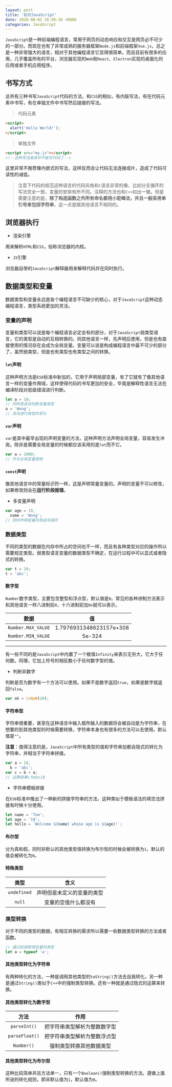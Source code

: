 ```yaml
---
layout: post
title: '初识JavaScript'
date: 2020-08-02 16:58:10 +0800
categories: JavaScript
---
```


`JavaScript`是一种前端编程语言，常用于网页的动态响应和交互是网页必不可少的一部分。而现在也有了非常成熟的服务器框架`Node.js`和前端框架`Vue.js`，总之是一种非常强大的语言，相对于其他编程语言它显得很简单。而且目前有很多的应用，几乎覆盖所有的平台，浏览器实现的`Web`和`React`、`Electron`实现的桌面化的应用或者手机应用程序。

## 书写方式

总共有三种书写`JavaScript`代码的方法，和`CSS`的相似，有内联写法，有在代码元素中书写，有在单独文件中书写然后链接的写法。

> 代码元素

```html
<script>
  alert('Hello World!');
</script>
```

> 单独文件

```html
<script src="my.js"></script>
<!--这种写法框体中不能写代码了-->
```

这里非常不推荐像内嵌式的写法，这样反而会让代码无法连接成片，造成了代码可读性的减低。

> 注意下代码的规范这种语言的代码风格和`C`语言非常的像，比如分支循环的写法完全一致，变量的安排有所不同。注释的方法也和`C++`如出一辙。但是需要注意的是，**除了构造函数之外所有命名都用小驼峰法，并且一般采用单引号来包括字符串**，这一点是跟其他语言不相同的。

## 浏览器执行

- 渲染引擎

用来解析`HTML`和`CSS`，俗称浏览器的内核。

- `JS`引擎

浏览器自带的`JavaScript`解释器用来解释代码并在同时执行。

## 数据类型和变量

数据类型和变量永远是各个编程语言不可缺少的核心，对于`JavaScript`这种动态编程语言，类型系统更加的灵活。

### 变量的声明

变量和类型可以说是每个编程语言必定会有的部分，对于`JavaScript`弱类型语言，它的类型是自动的互相转换的。同其他语言一样，先声明后使用，但是也有直接使用的情况存在会成为全局变量。变量可以说是构成编程语言中最不可少的部分了，虽然弱类型，但是也有类型也有类型之间的转换。

#### `let`声明

这种声明方法是`ES6`标准中新加的，它用于声明局部变量，有了它就有了像其他语言一样的变量作用域，这样使得代码的书写更加的安全，毕竟是解释性语言无法在编译阶段对低级错误进行判断。

```javascript
let a = 10;
// 同样是自动判断变量类型
a = 'Wong';
// 自动进行类型的变化
```

#### `var`声明

`var`是其中最早出现的声明变量的方法，这种声明方法声明全局变量，容易发生冲突。除非是需要全局变量的时候都应该采用的是`let`而不它。

```javascript
var a = 1000;
// 作为全局变量使用
```

#### `const`声明

像其他语言中的常量标识符一样，这是声明常量变量的。声明的变量不可以修改，如果修改则会在**运行阶段报错**。

- 多变量声明

```javascript
var age = 19,
  name = 'Wong';
// 同时声明变量并用逗号隔开
```

### 数据类型

不同的类型的数据在内存中所占的空间也不一样，而且有各种类型对应的操作所以需要规定类型。弱类型语言变量的数据类型不确定，在运行过程中可以显式或者隐式的转换。

```javascript
var t = 10;
t = 'abc';
```

#### 数字型

`Number`数字类型，主要包含整型和浮点型，默认值是`0`。常见的各种进制方法表示和其他语言一样八进制前`0`，十六进制前加`0x`就可以表示。

|        数据        |           值            |
| :----------------: | :---------------------: |
| `Number.MAX_VALUE` | 1.7976931348623157e+308 |
| `Number.MIN_VALUE` |         5e-324          |

---

有一些不同的是`JavaScript`中内置了一个极值`Infinity`来表示无穷大，它大于任何数。同理，它加上符号的相反数小于任何数字型的值。

- 判断非数字

判断是否为数字有一个方法可以使用。如果不是数字返回`true`，如果是数字就返回`false`。

```javascript
var ok = isNaN(20);
```

#### 字符串型

字符串很重要，甚至在这种语言中输入框所输入的数据将会被自动是为字符串，在想要的到其他类型的时候需要转换，字符串本身也有很多的方法可以去使用。默认值是`""`。

**注意**：值得注意的是，`JavaScript`中所有类型的值和字符串加都会隐式的转化为字符串，并相当于字符串拼接。

```javascript
var a = 18,
  b = 'abc';
var c = b + a;
// 运算结果c为abc18
```

- 字符串模板拼接

在`ES6`标准中推出了一种新的拼接字符串的方法，这种类似于模板语法的填空法拼接有时候十分使用。

```javascript
let name = 'Tom';
let age = '19';
let hello = `Welcome ${name} whose age is ${age}!`;
```

#### 布尔型

分为真和假，同时非默认的其他类型值转换为布尔型的时候会被转换为`1`，默认的值会被转化为`0`。

#### 特殊类型

|    类型     |            含义            |
| :---------: | :------------------------: |
| `undefined` | 声明但是未定义的变量的类型 |
|   `null`    |    变量的空值什么都没有    |

### 类型转换

对于不同的类型的数据，有相互转换的需求所以需要一些数据类型转换的方法或者函数。

```javascript
// 通过前缀取得变量的类型
let a = typeof 'a';
```

#### 其他类型转化为字符串

有两种转化的方法，一种是调用其他类型的`toString()`方法去自我转化，另一种是通过`String()`类似于`C++`中的强制类型转换。还有一种就是通过隐式的运算来转换。

#### 其他类型转化为数字型

|      方法      |             作用             |
| :------------: | :--------------------------: |
|  `parseInt()`  | 把字符串类型解析为整数数字型 |
| `parseFloat()` | 把字符串类型解析为整数浮点型 |
|   `Number()`   |   强制类型转换其他数据类型   |

#### 其他类型转化为布尔型

这种比较简单并且方法单一，只有一个`Boolean()`强制类型转换的方法。遵循上面所说的转化规则，即非默认值为`1`，默认值为`0`。
